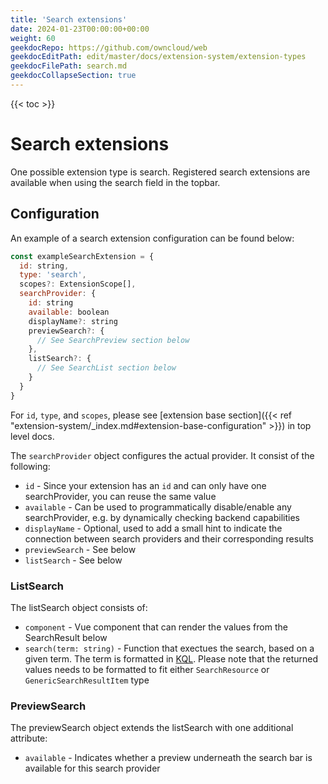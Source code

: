 ```yaml
---
title: 'Search extensions'
date: 2024-01-23T00:00:00+00:00
weight: 60
geekdocRepo: https://github.com/owncloud/web
geekdocEditPath: edit/master/docs/extension-system/extension-types
geekdocFilePath: search.md
geekdocCollapseSection: true
---
```


{{< toc >}}

# Search extensions

One possible extension type is search. Registered search extensions are available when using the search field in the topbar.

## Configuration

An example of a search extension configuration can be found below:

```js
const exampleSearchExtension = {
  id: string,
  type: 'search',
  scopes?: ExtensionScope[],
  searchProvider: {
    id: string
    available: boolean
    displayName?: string
    previewSearch?: {
      // See SearchPreview section below
    },
    listSearch?: {
      // See SearchList section below
    }
  }
}
```

For `id`, `type`, and `scopes`, please see [extension base section]({{< ref "extension-system/_index.md#extension-base-configuration" >}}) in top level docs.

The `searchProvider` object configures the actual provider. It consist of the following:
- `id` - Since your extension has an `id` and can only have one searchProvider, you can reuse the same value
- `available` - Can be used to programmatically disable/enable any searchProvider, e.g. by dynamically checking backend capabilities
- `displayName` - Optional, used to add a small hint to indicate the connection between search providers and their corresponding results
- `previewSearch` - See below
- `listSearch` - See below


### ListSearch

The listSearch object consists of:

- `component` - Vue component that can render the values from the SearchResult below
- `search(term: string)` - Function that exectues the search, based on a given term. The term is formatted in [KQL](https://owncloud.dev/services/search/#query-language). Please note that the returned values needs to be formatted to fit either `SearchResource`  or `GenericSearchResultItem` type

### PreviewSearch

The previewSearch object extends the listSearch with one additional attribute:

- `available` - Indicates whether a preview underneath the search bar is available for this search provider
